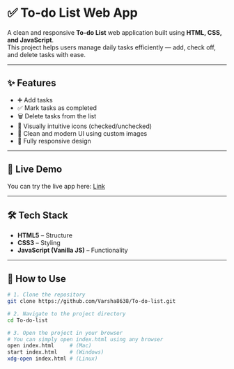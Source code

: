 # ✅ To-do List Web App

A clean and responsive **To-do List** web application built using **HTML, CSS, and JavaScript**.  
This project helps users manage daily tasks efficiently — add, check off, and delete tasks with ease.

---

## ✨ Features

- ➕ Add tasks
- ✅ Mark tasks as completed
- 🗑️ Delete tasks from the list
- 🎯 Visually intuitive icons (checked/unchecked)
- 🎨 Clean and modern UI using custom images
- 📱 Fully responsive design

---

## 🚀 Live Demo

You can try the live app here: [Link](https://my-to-do-list-app001.netlify.app/)  

---

## 🛠️ Tech Stack

- **HTML5** – Structure
- **CSS3** – Styling
- **JavaScript (Vanilla JS)** – Functionality

---


## 📁 How to Use

```bash
# 1. Clone the repository
git clone https://github.com/Varsha8638/To-do-list.git

# 2. Navigate to the project directory
cd To-do-list

# 3. Open the project in your browser
# You can simply open index.html using any browser
open index.html     # (Mac)
start index.html    # (Windows)
xdg-open index.html # (Linux)



